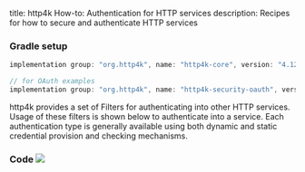 title: http4k How-to: Authentication for HTTP services
description: Recipes for how to secure and authenticate HTTP services

### Gradle setup

```groovy
implementation group: "org.http4k", name: "http4k-core", version: "4.12.3.1"

// for OAuth examples
implementation group: "org.http4k", name: "http4k-security-oauth", version: "4.12.3.1"
```

http4k provides a set of Filters for authenticating into other HTTP services. Usage of these filters is shown below to authenticate into a service. Each authentication type is generally available using both dynamic and static credential provision and checking mechanisms.

### Code [<img class="octocat" src="/img/octocat-32.png"/>](https://github.com/http4k/http4k/blob/master/src/docs/guide/howto/secure_and_auth_http/example.kt)

<script src="https://gist-it.appspot.com/https://github.com/http4k/http4k/blob/master/src/docs/guide/howto/secure_and_auth_http/example.kt"></script>
